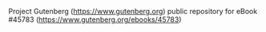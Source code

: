 Project Gutenberg (https://www.gutenberg.org) public repository for eBook #45783 (https://www.gutenberg.org/ebooks/45783)
